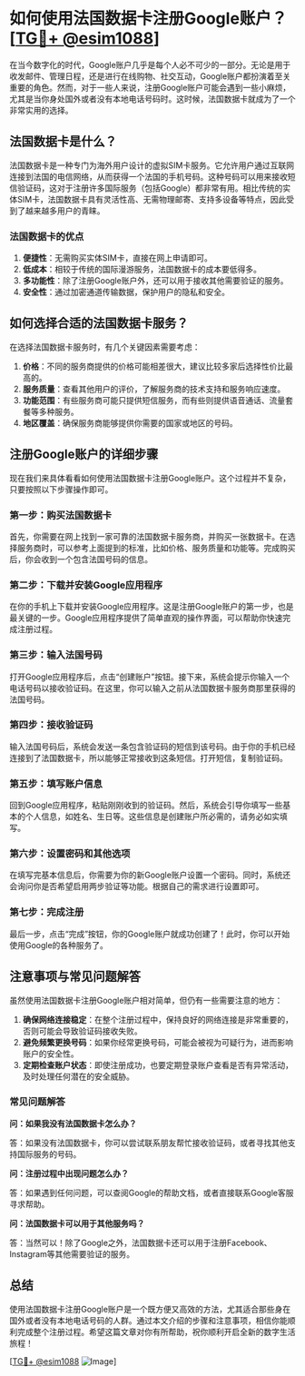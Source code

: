 # 如何使用法国数据卡注册Google账户？[[TG💪+ @esim1088](https://t.me/s/esim1088)]

在当今数字化的时代，Google账户几乎是每个人必不可少的一部分。无论是用于收发邮件、管理日程，还是进行在线购物、社交互动，Google账户都扮演着至关重要的角色。然而，对于一些人来说，注册Google账户可能会遇到一些小麻烦，尤其是当你身处国外或者没有本地电话号码时。这时候，法国数据卡就成为了一个非常实用的选择。

## 法国数据卡是什么？

法国数据卡是一种专门为海外用户设计的虚拟SIM卡服务。它允许用户通过互联网连接到法国的电信网络，从而获得一个法国的手机号码。这种号码可以用来接收短信验证码，这对于注册许多国际服务（包括Google）都非常有用。相比传统的实体SIM卡，法国数据卡具有灵活性高、无需物理邮寄、支持多设备等特点，因此受到了越来越多用户的青睐。

### 法国数据卡的优点

1. **便捷性**：无需购买实体SIM卡，直接在网上申请即可。
2. **低成本**：相较于传统的国际漫游服务，法国数据卡的成本要低得多。
3. **多功能性**：除了注册Google账户外，还可以用于接收其他需要验证的服务。
4. **安全性**：通过加密通道传输数据，保护用户的隐私和安全。

## 如何选择合适的法国数据卡服务？

在选择法国数据卡服务时，有几个关键因素需要考虑：

1. **价格**：不同的服务商提供的价格可能相差很大，建议比较多家后选择性价比最高的。
2. **服务质量**：查看其他用户的评价，了解服务商的技术支持和服务响应速度。
3. **功能范围**：有些服务商可能只提供短信服务，而有些则提供语音通话、流量套餐等多种服务。
4. **地区覆盖**：确保服务商能够提供你需要的国家或地区的号码。

## 注册Google账户的详细步骤

现在我们来具体看看如何使用法国数据卡注册Google账户。这个过程并不复杂，只要按照以下步骤操作即可。

### 第一步：购买法国数据卡

首先，你需要在网上找到一家可靠的法国数据卡服务商，并购买一张数据卡。在选择服务商时，可以参考上面提到的标准，比如价格、服务质量和功能等。完成购买后，你会收到一个包含法国号码的信息。

### 第二步：下载并安装Google应用程序

在你的手机上下载并安装Google应用程序。这是注册Google账户的第一步，也是最关键的一步。Google应用程序提供了简单直观的操作界面，可以帮助你快速完成注册过程。

### 第三步：输入法国号码

打开Google应用程序后，点击“创建账户”按钮。接下来，系统会提示你输入一个电话号码以接收验证码。在这里，你可以输入之前从法国数据卡服务商那里获得的法国号码。

### 第四步：接收验证码

输入法国号码后，系统会发送一条包含验证码的短信到该号码。由于你的手机已经连接到了法国数据卡，所以能够正常接收到这条短信。打开短信，复制验证码。

### 第五步：填写账户信息

回到Google应用程序，粘贴刚刚收到的验证码。然后，系统会引导你填写一些基本的个人信息，如姓名、生日等。这些信息是创建账户所必需的，请务必如实填写。

### 第六步：设置密码和其他选项

在填写完基本信息后，你需要为你的新Google账户设置一个密码。同时，系统还会询问你是否希望启用两步验证等功能。根据自己的需求进行设置即可。

### 第七步：完成注册

最后一步，点击“完成”按钮，你的Google账户就成功创建了！此时，你可以开始使用Google的各种服务了。

## 注意事项与常见问题解答

虽然使用法国数据卡注册Google账户相对简单，但仍有一些需要注意的地方：

1. **确保网络连接稳定**：在整个注册过程中，保持良好的网络连接是非常重要的，否则可能会导致验证码接收失败。
2. **避免频繁更换号码**：如果你经常更换号码，可能会被视为可疑行为，进而影响账户的安全性。
3. **定期检查账户状态**：即使注册成功，也要定期登录账户查看是否有异常活动，及时处理任何潜在的安全威胁。

### 常见问题解答

**问：如果我没有法国数据卡怎么办？**

答：如果没有法国数据卡，你可以尝试联系朋友帮忙接收验证码，或者寻找其他支持国际服务的号码。

**问：注册过程中出现问题怎么办？**

答：如果遇到任何问题，可以查阅Google的帮助文档，或者直接联系Google客服寻求帮助。

**问：法国数据卡可以用于其他服务吗？**

答：当然可以！除了Google之外，法国数据卡还可以用于注册Facebook、Instagram等其他需要验证的服务。

## 总结

使用法国数据卡注册Google账户是一个既方便又高效的方法，尤其适合那些身在国外或者没有本地电话号码的人群。通过本文介绍的步骤和注意事项，相信你能顺利完成整个注册过程。希望这篇文章对你有所帮助，祝你顺利开启全新的数字生活旅程！

[[TG💪+ @esim1088](https://t.me/s/esim1088) ![Image](https://i.postimg.cc/4NQfJmqS/Snipaste-2025-05-13-00-14-12.png)]